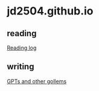 # jd2504.github.io

## reading

[Reading log](https://jd2504.github.io/lego/read.html)

## writing

[GPTs and other gollems](https://jd2504.github.io/exaro/harris_gollems.txt)